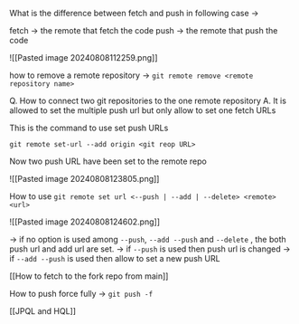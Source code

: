 What is the difference between fetch and push in following case ->

fetch -> the remote that fetch the code 
push -> the remote that push the code

![[Pasted image 20240808112259.png]]

how to remove a remote repository -> `git remote remove <remote repository name>`

Q. How to connect two git repositories to the one remote repository
A. 
It is allowed to set the multiple push url but only allow to set one fetch URLs

This is the command to use set push URLs

`git remote set-url --add origin <git reop URL>`

Now two push URL have been set to the remote repo

![[Pasted image 20240808123805.png]]

How to use `git remote set url <--push | --add | --delete> <remote> <url>`

![[Pasted image 20240808124602.png]]

-> if no option is used among `--push`, `--add --push` and `--delete` , the both push url and add url are set.
-> if `--push` is used then push url is changed
-> if `--add --push` is used then allow to set a new push URL

[[How to fetch to the fork repo from main]]

How to push force fully -> `git push -f`

[[JPQL and HQL]]
